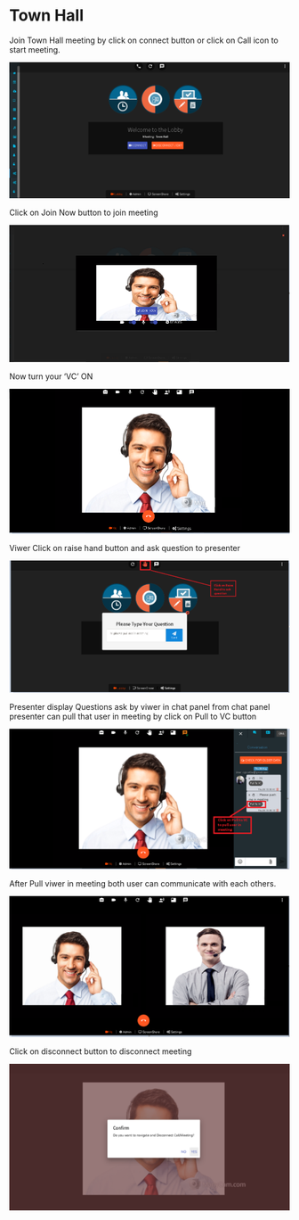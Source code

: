 # Town Hall

Join Town Hall meeting by click on connect button or click on Call icon to start meeting.

![](../../.gitbook/assets/image%20%28166%29.png)

Click on Join Now button to join meeting

![](../../.gitbook/assets/image%20%28160%29.png)

Now turn your ‘VC’ ON

![](../../.gitbook/assets/image%20%2899%29.png)

Viwer Click on raise hand button and ask question to presenter

![](../../.gitbook/assets/image%20%2813%29.png)

Presenter display Questions ask by viwer in chat panel from chat panel presenter can pull that user in meeting by click on Pull to VC button

![](../../.gitbook/assets/image%20%28163%29.png)

After Pull viwer in meeting both user can communicate with each others.

![](../../.gitbook/assets/image%20%28137%29.png)

Click on disconnect button to disconnect meeting

![](../../.gitbook/assets/image%20%28143%29.png)

